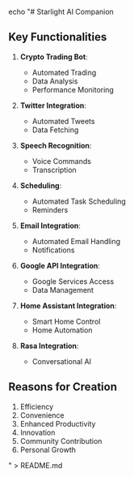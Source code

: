 echo "# Starlight AI Companion

## Key Functionalities

1. **Crypto Trading Bot**:
   - Automated Trading
   - Data Analysis
   - Performance Monitoring

2. **Twitter Integration**:
   - Automated Tweets
   - Data Fetching

3. **Speech Recognition**:
   - Voice Commands
   - Transcription

4. **Scheduling**:
   - Automated Task Scheduling
   - Reminders

5. **Email Integration**:
   - Automated Email Handling
   - Notifications

6. **Google API Integration**:
   - Google Services Access
   - Data Management

7. **Home Assistant Integration**:
   - Smart Home Control
   - Home Automation

8. **Rasa Integration**:
   - Conversational AI

## Reasons for Creation

1. Efficiency
2. Convenience
3. Enhanced Productivity
4. Innovation
5. Community Contribution
6. Personal Growth

" > README.md
